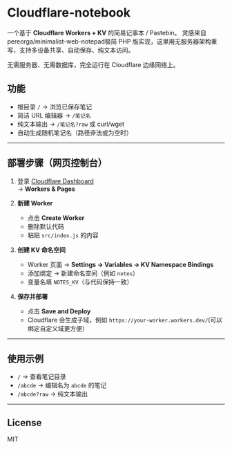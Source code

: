 # Cloudflare-notebook
一个基于 **Cloudflare Workers + KV** 的简易记事本 / Pastebin。 
灵感来自pereorga/minimalist-web-notepad极简 PHP 版实现，这里用无服务器架构重写，支持多设备共享、自动保存、纯文本访问。

无需服务器、无需数据库，完全运行在 Cloudflare 边缘网络上。  

## 功能

- 根目录 `/` → 浏览已保存笔记
- 简洁 URL 编辑器 → `/笔记名`  
- 纯文本输出 → `/笔记名?raw` 或 curl/wget  
- 自动生成随机笔记名（路径非法或为空时）  

---

## 部署步骤（网页控制台）

1. 登录 [Cloudflare Dashboard](https://dash.cloudflare.com/)  
   → **Workers & Pages**

2. **新建 Worker**  
   - 点击 **Create Worker**  
   - 删除默认代码  
   - 粘贴 `src/index.js` 的内容

3. **创建 KV 命名空间**  
   - Worker 页面 → **Settings → Variables → KV Namespace Bindings**  
   - 添加绑定 → 新建命名空间（例如 `notes`）  
   - 变量名填 `NOTES_KV`（与代码保持一致）

4. **保存并部署**  
   - 点击 **Save and Deploy**  
   - Cloudflare 会生成子域，例如 `https://your-worker.workers.dev/`(可以绑定自定义域更方便）

---

## 使用示例

- `/` → 查看笔记目录  
- `/abcde` → 编辑名为 `abcde` 的笔记  
- `/abcde?raw` → 纯文本输出  

---

## License

MIT
